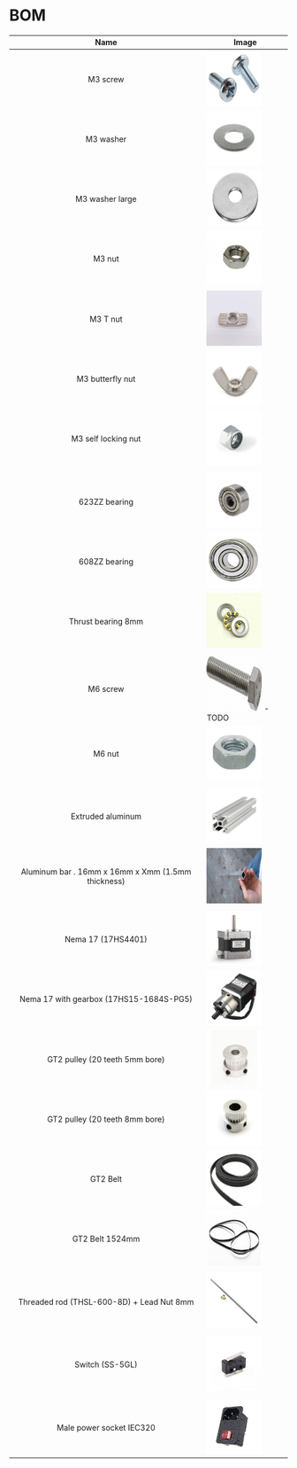 # BOM

| Name | Image |
| :---: | --- |
| M3 screw | <a href="./m3_screw.jpg"><img src="./m3_screw.jpg" width="100" height="100"></a> | 
| M3 washer | <a href="./m3_washer.jpg"><img src="./m3_washer.jpg" width="100" height="100"></a> | 
| M3 washer large | <a href="./m3_washer_large.png"><img src="./m3_washer_large.png" width="100" height="100"></a> | 
| M3 nut | <a href="./m3_nut.jpg"><img src="./m3_nut.jpg" width="100" height="100"></a> | 
| M3 T nut | <a href="./m3_T_nut.jpg"><img src="./m3_T_nut.jpg" width="100" height="100"></a> | 
| M3 butterfly nut | <a href="./m3_butterfly_nut.jpg"><img src="./m3_butterfly_nut.jpg" width="100" height="100"></a> | 
| M3 self locking nut | <a href="./m3_self_locking_nut.jpg"><img src="./m3_self_locking_nut.jpg" width="100" height="100"></a> | 
| | | 
| 623ZZ bearing | <a href="./623ZZ_bearing.jpg"><img src="./623ZZ_bearing.jpg" width="100" height="100"></a> |
| 608ZZ bearing | <a href="./608ZZ_bearing.jpg"><img src="./608ZZ_bearing.jpg" width="100" height="100"></a> |
| Thrust bearing 8mm | <a href="./thrust_bearing_8mm.jpg"><img src="./thrust_bearing_8mm.jpg" width="100" height="100"></a> | 
| | |
| M6 screw | <a href="./m6_screw.jpg"><img src="./m6_screw.jpg" width="100" height="100"></a> - TODO |
| M6 nut | <a href="./m6_nut.jpg"><img src="./m6_nut.jpg" width="100" height="100"></a> |
| | |
| Extruded aluminum | <a href="./m6_nut.jpg"><img src="./extruded_aluminum.jpg" width="100" height="100"></a> | 
| Aluminum bar . 16mm x 16mm x Xmm (1.5mm thickness) | <a href="./aluminum_bar.jpg"><img src="./aluminum_bar.jpg" width="100" height="100"></a> | 
| | | 
| Nema 17 (17HS4401) | <a href="./nema_17.jpg"><img src="./nema_17.jpg" width="100" height="100"></a> | 
| Nema 17 with gearbox (17HS15-1684S-PG5) | <a href="./nema_17_gearbox.jpg"><img src="./nema_17_gearbox.jpg" width="100" height="100"></a> | 
| GT2 pulley (20 teeth 5mm bore)| <a href="./GT2_pulley_5mm.jpg"><img src="./GT2_pulley_5mm.jpg" width="100" height="100"></a> | 
| GT2 pulley (20 teeth 8mm bore)| <a href="./GT2_pulley_8mm.jpg"><img src="./GT2_pulley_8mm.jpg" width="100" height="100"></a> | 
| GT2 Belt | <a href="./gt2_belt.jpg"><img src="./gt2_belt.jpg" width="100" height="100"></a> | 
| GT2 Belt 1524mm | <a href="./gt2_belt_1524.jpg"><img src="./gt2_belt_1524.jpg" width="100" height="100"></a> | 
| | |
| Threaded rod (THSL-600-8D) + Lead Nut 8mm | <a href="./lead_screw.jpg"><img src="./lead_screw.jpg" width="100" height="100"></a> |
| | |
| Switch (SS-5GL) | <a href="./SS_5GL.jpg"><img src="./SS_5GL.jpg" width="100" height="100"></a> | 
| | |
| Male power socket IEC320  | <a href="./male_power_socket_iec320.jpg"><img src="./male_power_socket_iec320.jpg" width="100" height="100"></a> | 


